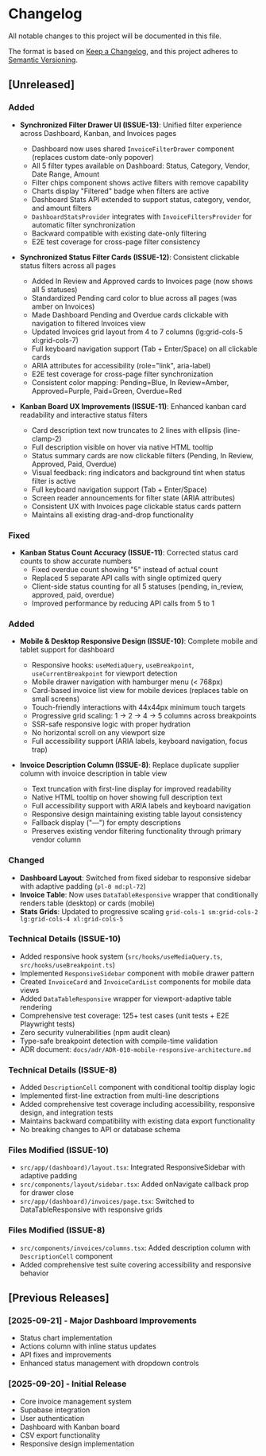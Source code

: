 # Changelog

All notable changes to this project will be documented in this file.

The format is based on [Keep a Changelog](https://keepachangelog.com/en/1.0.0/),
and this project adheres to [Semantic Versioning](https://semver.org/spec/v2.0.0.html).

## [Unreleased]

### Added
- **Synchronized Filter Drawer UI (ISSUE-13)**: Unified filter experience across Dashboard, Kanban, and Invoices pages
  - Dashboard now uses shared `InvoiceFilterDrawer` component (replaces custom date-only popover)
  - All 5 filter types available on Dashboard: Status, Category, Vendor, Date Range, Amount
  - Filter chips component shows active filters with remove capability
  - Charts display "Filtered" badge when filters are active
  - Dashboard Stats API extended to support status, category, vendor, and amount filters
  - `DashboardStatsProvider` integrates with `InvoiceFiltersProvider` for automatic filter synchronization
  - Backward compatible with existing date-only filtering
  - E2E test coverage for cross-page filter consistency

- **Synchronized Status Filter Cards (ISSUE-12)**: Consistent clickable status filters across all pages
  - Added In Review and Approved cards to Invoices page (now shows all 5 statuses)
  - Standardized Pending card color to blue across all pages (was amber on Invoices)
  - Made Dashboard Pending and Overdue cards clickable with navigation to filtered Invoices view
  - Updated Invoices grid layout from 4 to 7 columns (lg:grid-cols-5 xl:grid-cols-7)
  - Full keyboard navigation support (Tab + Enter/Space) on all clickable cards
  - ARIA attributes for accessibility (role="link", aria-label)
  - E2E test coverage for cross-page filter synchronization
  - Consistent color mapping: Pending=Blue, In Review=Amber, Approved=Purple, Paid=Green, Overdue=Red

- **Kanban Board UX Improvements (ISSUE-11)**: Enhanced kanban card readability and interactive status filters
  - Card description text now truncates to 2 lines with ellipsis (line-clamp-2)
  - Full description visible on hover via native HTML tooltip
  - Status summary cards are now clickable filters (Pending, In Review, Approved, Paid, Overdue)
  - Visual feedback: ring indicators and background tint when status filter is active
  - Full keyboard navigation support (Tab + Enter/Space)
  - Screen reader announcements for filter state (ARIA attributes)
  - Consistent UX with Invoices page clickable status cards pattern
  - Maintains all existing drag-and-drop functionality

### Fixed
- **Kanban Status Count Accuracy (ISSUE-11)**: Corrected status card counts to show accurate numbers
  - Fixed overdue count showing "5" instead of actual count
  - Replaced 5 separate API calls with single optimized query
  - Client-side status counting for all 5 statuses (pending, in_review, approved, paid, overdue)
  - Improved performance by reducing API calls from 5 to 1

### Added
- **Mobile & Desktop Responsive Design (ISSUE-10)**: Complete mobile and tablet support for dashboard
  - Responsive hooks: `useMediaQuery`, `useBreakpoint`, `useCurrentBreakpoint` for viewport detection
  - Mobile drawer navigation with hamburger menu (< 768px)
  - Card-based invoice list view for mobile devices (replaces table on small screens)
  - Touch-friendly interactions with 44x44px minimum touch targets
  - Progressive grid scaling: 1 → 2 → 4 → 5 columns across breakpoints
  - SSR-safe responsive logic with proper hydration
  - No horizontal scroll on any viewport size
  - Full accessibility support (ARIA labels, keyboard navigation, focus trap)

- **Invoice Description Column (ISSUE-8)**: Replace duplicate supplier column with invoice description in table view
  - Text truncation with first-line display for improved readability
  - Native HTML tooltip on hover showing full description text
  - Full accessibility support with ARIA labels and keyboard navigation
  - Responsive design maintaining existing table layout consistency
  - Fallback display ("—") for empty descriptions
  - Preserves existing vendor filtering functionality through primary vendor column

### Changed
- **Dashboard Layout**: Switched from fixed sidebar to responsive sidebar with adaptive padding (`pl-0 md:pl-72`)
- **Invoice Table**: Now uses `DataTableResponsive` wrapper that conditionally renders table (desktop) or cards (mobile)
- **Stats Grids**: Updated to progressive scaling `grid-cols-1 sm:grid-cols-2 lg:grid-cols-4 xl:grid-cols-5`

### Technical Details (ISSUE-10)
- Added responsive hook system (`src/hooks/useMediaQuery.ts`, `src/hooks/useBreakpoint.ts`)
- Implemented `ResponsiveSidebar` component with mobile drawer pattern
- Created `InvoiceCard` and `InvoiceCardList` components for mobile data views
- Added `DataTableResponsive` wrapper for viewport-adaptive table rendering
- Comprehensive test coverage: 125+ test cases (unit tests + E2E Playwright tests)
- Zero security vulnerabilities (npm audit clean)
- Type-safe breakpoint detection with compile-time validation
- ADR document: `docs/adr/ADR-010-mobile-responsive-architecture.md`

### Technical Details (ISSUE-8)
- Added `DescriptionCell` component with conditional tooltip display logic
- Implemented first-line extraction from multi-line descriptions
- Added comprehensive test coverage including accessibility, responsive design, and integration tests
- Maintains backward compatibility with existing data export functionality
- No breaking changes to API or database schema

### Files Modified (ISSUE-10)
- `src/app/(dashboard)/layout.tsx`: Integrated ResponsiveSidebar with adaptive padding
- `src/components/layout/sidebar.tsx`: Added onNavigate callback prop for drawer close
- `src/app/(dashboard)/invoices/page.tsx`: Switched to DataTableResponsive with responsive grids

### Files Modified (ISSUE-8)
- `src/components/invoices/columns.tsx`: Added description column with `DescriptionCell` component
- Added comprehensive test suite covering accessibility and responsive behavior

## [Previous Releases]

### [2025-09-21] - Major Dashboard Improvements
- Status chart implementation
- Actions column with inline status updates
- API fixes and improvements
- Enhanced status management with dropdown controls

### [2025-09-20] - Initial Release
- Core invoice management system
- Supabase integration
- User authentication
- Dashboard with Kanban board
- CSV export functionality
- Responsive design implementation
